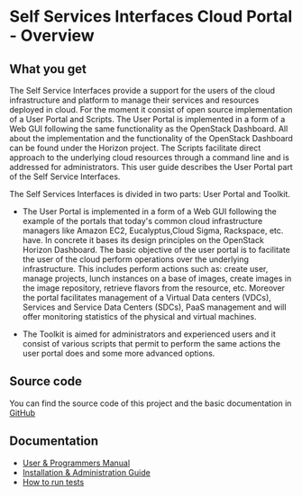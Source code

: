 # Self Services Interfaces Cloud Portal - Overview

## What you get

The Self Service Interfaces provide a support for the users of the cloud infrastructure and platform to manage their services and resources deployed in cloud. For the moment it consist of open source implementation of a User Portal and Scripts. The User Portal is implemented in a form of a Web GUI following the same functionality as the OpenStack Dashboard. All about the implementation and the functionality of the OpenStack Dashboard can be found under the Horizon project. The Scripts facilitate direct approach to the underlying cloud resources through a command line and is addressed for administrators. This user guide describes the User Portal part of the Self Service Interfaces.

The Self Services Interfaces is divided in two parts: User Portal and Toolkit.

- The User Portal is implemented in a form of a Web GUI following the example of the portals that today's common cloud infrastructure managers like Amazon EC2, Eucalyptus,Cloud Sigma, Rackspace, etc. have. In concrete it bases its design principles on the OpenStack Horizon Dashboard. The basic objective of the user portal is to facilitate the user of the cloud perform operations over the underlying infrastructure. This includes perform actions such as: create user, manage projects, lunch instances on a base of images, create images in the image repository, retrieve flavors from the resource, etc. Moreover the portal facilitates management of a Virtual Data centers (VDCs), Services and Service Data Centers (SDCs), PaaS management and will offer monitoring statistics of the physical and virtual machines.

- The Toolkit is aimed for administrators and experienced users and it consist of various scripts that permit to perform the same actions the user portal does and some more advanced options.

## Source code

You can find the source code of this project and the basic documentation in [GitHub](https://github.com/ging/fiware-cloud-portal)

## Documentation  

  - [User & Programmers Manual](user_guide.md)
  - [Installation & Administration Guide](admin_guide.md)
  - [How to run tests](admin_guide.md#end-to-end-testing)